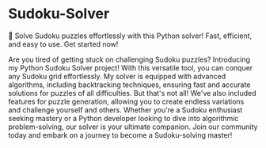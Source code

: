 # Sudoku-Solver
🧩 Solve Sudoku puzzles effortlessly with this Python solver! Fast, efficient, and easy to use. Get started now!

Are you tired of getting stuck on challenging Sudoku puzzles? Introducing my Python Sudoku Solver project! With this versatile tool, you can conquer any Sudoku grid effortlessly. My solver is equipped with advanced algorithms, including backtracking techniques, ensuring fast and accurate solutions for puzzles of all difficulties. But that's not all! We've also included features for puzzle generation, allowing you to create endless variations and challenge yourself and others. Whether you're a Sudoku enthusiast seeking mastery or a Python developer looking to dive into algorithmic problem-solving, our solver is your ultimate companion. Join our community today and embark on a journey to become a Sudoku-solving master!

